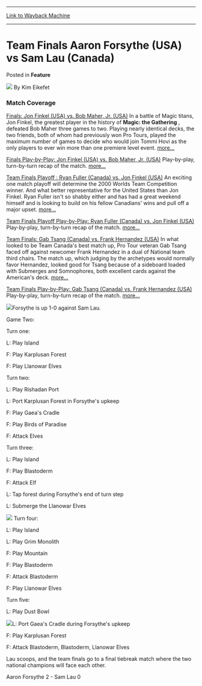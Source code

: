 
---
[Link to Wayback Machine](https://web.archive.org/web/20171030200908/https://magic.wizards.com/en/articles/archive/feature/team-finals-aaron-forsythe-usa-vs-sam-lau-canada-2000-01-01)

[_metadata_:wayback_url]:- "https://magic.wizards.com/en/articles/archive/feature/team-finals-aaron-forsythe-usa-vs-sam-lau-canada-2000-01-01"
[_metadata_:wayback_raw_url]:- "https://web.archive.org/web/20171030200908id_/https://magic.wizards.com/en/articles/archive/feature/team-finals-aaron-forsythe-usa-vs-sam-lau-canada-2000-01-01"
[_metadata_:wayback_capture_timestamp]:- "2017-10-30 20:09:08+00:00"
[_metadata_:description]:- "Match Coverage"
[_metadata_:generator]:- "Drupal 7 (http://drupal.org)"
---


Team Finals Aaron Forsythe (USA) vs Sam Lau (Canada)
====================================================



 Posted in **Feature**







![](https://media.magic.wizards.com/styles/auth_small/public/generic-avatar-150_232.png)
By Kim Eikefet












### Match Coverage


[Finals: Jon Finkel (USA) vs. Bob Maher, Jr. (USA)](http://magic.wizards.com/en/articles/archive/feature/world-championship-finals-jon-finkel-usa-vs-bob-maher-jr-usa-2000-01-01)   In a battle of Magic titans, Jon Finkel, the greatest player in the history of **Magic: the Gathering** , defeated Bob Maher three games to two. Playing nearly identical decks, the two friends, both of whom had previously won Pro Tours, played the maximum number of games to decide who would join Tommi Hovi as the only players to ever win more than one premiere level event. [more...](http://magic.wizards.com/en/articles/archive/feature/world-championship-finals-jon-finkel-usa-vs-bob-maher-jr-usa-2000-01-01)


[Finals Play-by-Play: Jon Finkel (USA) vs. Bob Maher, Jr. (USA)](http://magic.wizards.com/en/articles/archive/feature/world-championship-finals-jon-finkel-usa-vs-bob-maher-jr-usa-2000-01-01-0)   Play-by-play, turn-by-turn recap of the match. [more...](http://magic.wizards.com/en/articles/archive/feature/world-championship-finals-jon-finkel-usa-vs-bob-maher-jr-usa-2000-01-01-0)


[Team Finals Playoff : Ryan Fuller (Canada) vs. Jon Finkel (USA)](http://magic.wizards.com/en/articles/archive/feature/team-finals-jon-finkel-usa-vs-ryan-fuller-canada-2000-01-01)   An exciting one match playoff will determine the 2000 Worlds Team Competition winner. And what better representative for the United States than Jon Finkel. Ryan Fuller isn't so shabby either and has had a great weekend himself and is looking to build on his fellow Canadians' wins and pull off a major upset. [more...](http://magic.wizards.com/en/articles/archive/feature/team-finals-jon-finkel-usa-vs-ryan-fuller-canada-2000-01-01)


[Team Finals Playoff Play-by-Play: Ryan Fuller (Canada) vs. Jon Finkel (USA)](http://magic.wizards.com/en/articles/archive/feature/team-finals-playoff-match-jon-finkel-usa-vs-ryan-fuller-canada-2000-01-01)   Play-by-play, turn-by-turn recap of the match. [more...](http://magic.wizards.com/en/articles/archive/feature/team-finals-playoff-match-jon-finkel-usa-vs-ryan-fuller-canada-2000-01-01)


[Team Finals: Gab Tsang (Canada) vs. Frank Hernandez (USA)](http://magic.wizards.com/en/articles/archive/feature/team-finals-frank-hernandez-usa-vs-gab-tsang-canadian-2000-01-01)   In what looked to be Team Canada's best match up, Pro Tour veteran Gab Tsang faced off against newcomer Frank Hernandez in a dual of National team third chairs. The match up, which judging by the archetypes would normally favor Hernandez, looked good for Tsang because of a sideboard loaded with Submerges and Somnophores, both excellent cards against the American's deck. [more...](http://magic.wizards.com/en/articles/archive/feature/team-finals-frank-hernandez-usa-vs-gab-tsang-canadian-2000-01-01)


[Team Finals Play-by-Play: Gab Tsang (Canada) vs. Frank Hernandez (USA)](http://magic.wizards.com/en/articles/archive/feature/team-finals-gab-tsang-canada-vs-frank-hernandez-usa-2000-01-01)   Play-by-play, turn-by-turn recap of the match. [more...](http://magic.wizards.com/en/articles/archive/feature/team-finals-gab-tsang-canada-vs-frank-hernandez-usa-2000-01-01)


![](https://media.magic.wizards.com/image_legacy_migration/sideboard/images/455.jpg)Forsythe is up 1-0 against Sam Lau.


Game Two:


Turn one:  

L: Play Island


F: Play Karplusan Forest  

F: Play Llanowar Elves


Turn two:  

L: Play Rishadan Port


L: Port Karplusan Forest in Forsythe's upkeep


F: Play Gaea's Cradle  

F: Play Birds of Paradise  

F: Attack Elves


Turn three:  

L: Play Island


F: Play Blastoderm  

F: Attack Elf


L: Tap forest during Forsythe's end of turn step  

L: Submerge the Llanowar Elves


![](https://media.magic.wizards.com/image_legacy_migration/sideboard/images/459.jpg) Turn four:  

L: Play Island  

L: Play Grim Monolith


F: Play Mountain  

F: Play Blastoderm  

F: Attack Blastoderm  

F: Play Llanowar Elves


Turn five:  

L: Play Dust Bowl


![](https://media.magic.wizards.com/image_legacy_migration/sideboard/images/468.jpg)L: Port Gaea's Cradle during Forsythe's upkeep


F: Play Karplusan Forest  

F: Attack Blastoderm, Blastoderm, Llanowar Elves


Lau scoops, and the team finals go to a final tiebreak match where the two national champions will face each other.


Aaron Forsythe 2 - Sam Lau 0








